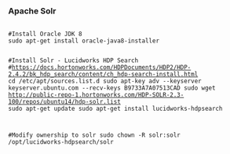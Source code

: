 <h3>Apache Solr</h3>
<code>
#Install Oracle JDK 8
sudo apt-get install oracle-java8-installer

#Install Solr - Lucidworks HDP Search
#https://docs.hortonworks.com/HDPDocuments/HDP2/HDP-2.4.2/bk_hdp_search/content/ch_hdp-search-install.html
cd /etc/apt/sources.list.d
sudo apt-key adv --keyserver keyserver.ubuntu.com --recv-keys B9733A7A07513CAD
sudo wget http://public-repo-1.hortonworks.com/HDP-SOLR-2.3-100/repos/ubuntu14/hdp-solr.list
sudo apt-get update
sudo apt-get install lucidworks-hdpsearch

#Modify ownership to solr
sudo chown -R solr:solr /opt/lucidworks-hdpsearch/solr
</code>

